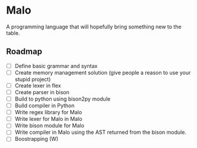 # Malo
A programming language that will hopefully bring something new to the table.

## Roadmap

- [ ] Define basic grammar and syntax
- [ ] Create memory management solution (give people a reason to use your stupid project)
- [ ] Create lexer in flex
- [ ] Create parser in bison
- [ ] Build to python using bison2py module
- [ ] Build compiler in Python
- [ ] Write regex library for Malo
- [ ] Write lexer for Malo in Malo
- [ ] Write bison module for Malo
- [ ] Write compiler in Malo using the AST returned from the bison module.
- [ ] Boostrapping (W)
